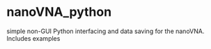 # nanoVNA_python
simple non-GUI Python interfacing and data saving for the nanoVNA. Includes examples
